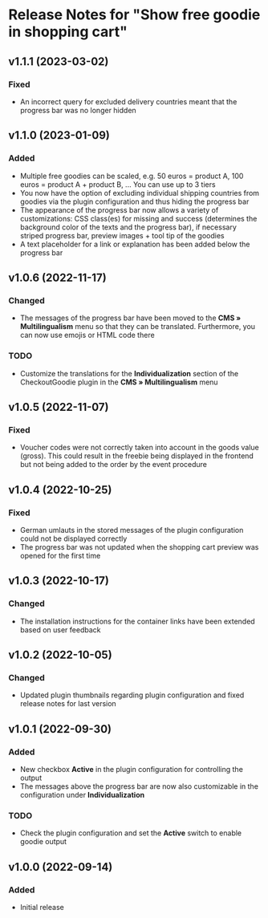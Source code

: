# Release Notes for "Show free goodie in shopping cart"

## v1.1.1 (2023-03-02)

### Fixed
- An incorrect query for excluded delivery countries meant that the progress bar was no longer hidden

## v1.1.0 (2023-01-09)

### Added
- Multiple free goodies can be scaled, e.g. 50 euros = product A, 100 euros = product A + product B, ... You can use up to 3 tiers
- You now have the option of excluding individual shipping countries from goodies via the plugin configuration and thus hiding the progress bar
- The appearance of the progress bar now allows a variety of customizations: CSS class(es) for missing and success (determines the background color of the texts and the progress bar), if necessary striped progress bar, preview images + tool tip of the goodies
- A text placeholder for a link or explanation has been added below the progress bar

## v1.0.6 (2022-11-17)

### Changed
- The messages of the progress bar have been moved to the **CMS » Multilingualism** menu so that they can be translated. Furthermore, you can now use emojis or HTML code there

### TODO
- Customize the translations for the **Individualization** section of the CheckoutGoodie plugin in the **CMS » Multilingualism** menu

## v1.0.5 (2022-11-07)

### Fixed
- Voucher codes were not correctly taken into account in the goods value (gross). This could result in the freebie being displayed in the frontend but not being added to the order by the event procedure

## v1.0.4 (2022-10-25)

### Fixed
- German umlauts in the stored messages of the plugin configuration could not be displayed correctly
- The progress bar was not updated when the shopping cart preview was opened for the first time

## v1.0.3 (2022-10-17)

### Changed
- The installation instructions for the container links have been extended based on user feedback

## v1.0.2 (2022-10-05)

### Changed
- Updated plugin thumbnails regarding plugin configuration and fixed release notes for last version

## v1.0.1 (2022-09-30)

### Added
- New checkbox **Active** in the plugin configuration for controlling the output
- The messages above the progress bar are now also customizable in the configuration under **Individualization**

### TODO
- Check the plugin configuration and set the **Active** switch to enable goodie output

## v1.0.0 (2022-09-14)

### Added
- Initial release
